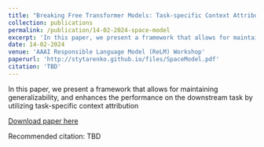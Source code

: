 ```yaml
---
title: "Breaking Free Transformer Models: Task-specific Context Attribution Promises Improved Generalizability Without Fine-tuning Pre-trained LLMs"
collection: publications
permalink: /publication/14-02-2024-space-model
excerpt: 'In this paper, we present a framework that allows for maintaining generalizability, and enhances the performance on the downstream task by utilizing task-specific context attribution'
date: 14-02-2024
venue: 'AAAI Responsible Language Model (ReLM) Workshop'
paperurl: 'http://stytarenko.github.io/files/SpaceModel.pdf'
citation: 'TBD'
---
```

In this paper, we present a framework that allows for maintaining generalizability, and enhances the performance on the downstream task by utilizing task-specific context attribution

[Download paper here](http://stytarenko.github.io/files/SpaceModel.pdf)

Recommended citation: TBD
